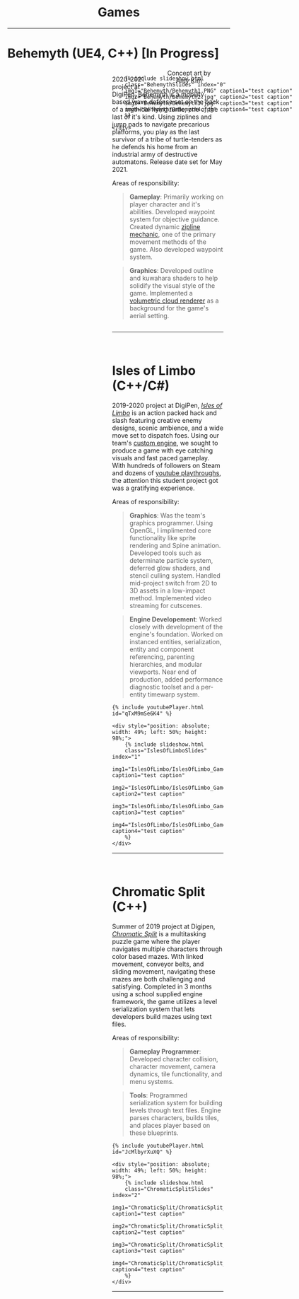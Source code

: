 
<h1 id="games" style="text-align: center;">Games</h1>

<hr>

# Behemyth (UE4, C++) [In Progress]

<div class="aspect-ratio" style="float: right; width:50%; margin: 0 15px 15px;">  
    <div style="position: absolute; width: 100%; height: 100%;">

        {% include slideshow.html 
        class="BehemythSlides" index="0"
        img1="Behemyth/Behemyth1.PNG" caption1="test caption"
        img2="Behemyth/Behemyth2.jpg" caption2="test caption"
        img3="Behemyth/Behemyth3.jpg" caption3="test caption"
        img4="Behemyth/Behemyth4.jpg" caption4="test caption"
        %}

    </div>
</div>

<div style="float: right; clear:right; width: 50%; margin: 0 15px 0">
    <p style="text-align: center; margin: 0 0 10px;">
        Concept art by Amy Kim
    </p>
</div>

2020-2021 project at DigiPen, Behemyth is a mobility based wave defense set on the back of a mythical flying turtle, one of the last of it's kind. Using ziplines and jump pads to navigate precarious platforms, you play as the last survivor of a tribe of turtle-tenders as he defends his home from an industrial army of destructive automatons. Release date set for May 2021.

Areas of responsibility:

> **Gameplay**: Primarily working on player character and it's abilities. Developed waypoint system for objective guidance. Created dynamic [zipline mechanic](https://rdavisdev.github.io/projects), one of the primary movement methods of the game. Also developed waypoint system.

> **Graphics**: Developed outline and kuwahara shaders to help solidify the visual style of the game. Implemented a [volumetric cloud renderer](https://rdavisdev.github.io/projects) as a background for the game's aerial setting.

<div style ="clear:both; display: block;">
</div>

<hr>
<br>

# Isles of Limbo (C++/C#)

2019-2020 project at DigiPen, [_Isles of Limbo_](https://store.steampowered.com/app/1389260/Isles_of_Limbo/) is an action packed hack and slash featuring creative enemy designs, scenic ambience, and a wide move set to dispatch foes. Using our team's [custom engine](https://rdavisdev.github.io/projects), we sought to produce a game with eye catching visuals and fast paced gameplay. With hundreds of followers on Steam and dozens of [youtube playthroughs](https://www.youtube.com/results?search_query=isles+of+limbo), the attention this student project got was a gratifying experience.

Areas of responsibility:

> **Graphics**: Was the team's graphics programmer. Using OpenGL, I implimented core functionality like sprite rendering and Spine animation. Developed tools such as determinate particle system, deferred glow shaders, and stencil culling system. Handled mid-project switch from 2D to 3D assets in a low-impact method. Implemented video streaming for cutscenes.

> **Engine Developement**: Worked closely with development of the engine's foundation. Worked on instanced entities, serialization, entity and component referencing, parenting hierarchies, and modular viewports. Near end of production, added performance diagnostic toolset and a per-entity timewarp system.

<div class="aspect-ratio">

    {% include youtubePlayer.html id="qTxM9mSe6K4" %}

    <div style="position: absolute; width: 49%; left: 50%; height: 98%;">
        {% include slideshow.html 
        class="IslesOfLimboSlides" index="1"
        img1="IslesOfLimbo/IslesOfLimbo_Gameplay1.PNG" caption1="test caption"
        img2="IslesOfLimbo/IslesOfLimbo_Gameplay2.PNG" caption2="test caption"
        img3="IslesOfLimbo/IslesOfLimbo_Gameplay3.PNG" caption3="test caption"
        img4="IslesOfLimbo/IslesOfLimbo_Gameplay4.PNG" caption4="test caption"
        %}
    </div>

</div>

<hr>
<br>

# Chromatic Split (C++)

Summer of 2019 project at Digipen, [_Chromatic Split_](https://drive.google.com/file/d/1r_M860-sYk4mbykvZJSQm_F5-Ec388Yz/view?usp=sharing) is a multitasking puzzle game where the player navigates multiple characters through color based mazes. With linked movement, conveyor belts, and sliding movement, navigating these mazes are both challenging and satisfying. Completed in 3 months using a school supplied engine framework, the game utilizes a level serialization system that lets developers build mazes using text files.

Areas of responsibility:

> **Gameplay Programmer**: Developed character collision, character movement, camera dynamics, tile functionality, and menu systems.
 
> **Tools**: Programmed serialization system for building levels through text files. Engine parses characters, builds tiles, and places player based on these blueprints.

<div class="aspect-ratio">

    {% include youtubePlayer.html id="JcMlbyrXuXQ" %}

    <div style="position: absolute; width: 49%; left: 50%; height: 98%;">
        {% include slideshow.html 
        class="ChromaticSplitSlides" index="2"
        img1="ChromaticSplit/ChromaticSplit_Gameplay1.PNG" caption1="test caption"
        img2="ChromaticSplit/ChromaticSplit_Gameplay2.PNG" caption2="test caption"
        img3="ChromaticSplit/ChromaticSplit_Gameplay3.PNG" caption3="test caption"
        img4="ChromaticSplit/ChromaticSplit_Gameplay4.PNG" caption4="test caption"
        %}
    </div>

</div>

<hr>

<div id="Modal" class="modal">
    <img id="Modal_img" class="modal-content">
    <div id="modal_caption" class="modal-caption"></div>
</div>

<script>

var images = document.getElementsByClassName("slideshow-image");
for(var i = 0; i < images.length; i++)
{  
    images[i].onclick = function(){
        document.getElementById("Modal").style.display = "block";
        document.getElementById("Modal_img").src = this.src;
        document.getElementById("Modal_caption").innerHTML = this.alt;
    }
}

document.getElementById("Modal").onclick = function(){
    document.getElementById("Modal").style.display = "none";
}

</script>

<script>
var slideIndex = [4,4,4];
var slideId = ["BehemythSlides", "IslesOfLimboSlides", "ChromaticSplitSlides"]
var advanceLock = [false, false, false];
showSlides(1, 0);
showSlides(1, 1);
showSlides(1, 2);

advanceSlides();
function advanceSlides()
{
    for(var i = 0; i < slideId.length; i++)
    {
        if(!advanceLock[i])
            plusSlides(1, i);
        advanceLock[i] = false;
    }
    setTimeout(advanceSlides, 6000);
}

function plusSlides(n, no) {
    showSlides(slideIndex[no] += n, no);
    advanceLock[no] = true;
}

function showSlides(n, no) {
    var i;
    var x = document.getElementsByClassName(slideId[no]);
    if (n > x.length) {slideIndex[no] = 1}    
    if (n < 1) {slideIndex[no] = x.length}
    for (i = 0; i < x.length; i++) {
        x[i].style.display = "none";  
    }
    x[slideIndex[no]-1].style.display = "block";  
}
</script>
    